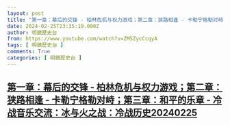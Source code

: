 ```yaml
---
layout: post
title: "第一章：幕后的交锋 - 柏林危机与权力游戏；第二章：狭路相逢 - 卡勒宁格勒对峙；第三章：和平的乐章 - 冷战音乐交流：冰与火之战：冷战历史20240225"
date: 2024-02-25T23:35:19.000Z
author: 明鏡歷史台
from: https://www.youtube.com/watch?v=ZMSZycCcqyA
tags: [ 明鏡歷史台 ]
comments: True
categories: [ 明鏡歷史台 ]
---
```

<!--1708904119000-->
[第一章：幕后的交锋 - 柏林危机与权力游戏；第二章：狭路相逢 - 卡勒宁格勒对峙；第三章：和平的乐章 - 冷战音乐交流：冰与火之战：冷战历史20240225](https://www.youtube.com/watch?v=ZMSZycCcqyA)
------

<div>

</div>
